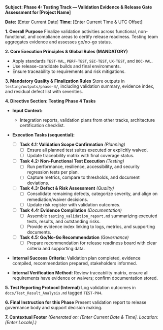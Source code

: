 **Subject: Phase 4: Testing Track — Validation Evidence & Release Gate Assessment for [Project Name]**

**Date:** [Enter Current Date]
**Time:** [Enter Current Time & UTC Offset]

**1. Overall Purpose**
Finalize validation activities across functional, non-functional, and compliance areas to certify release readiness. Testing team aggregates evidence and assesses go/no-go status.

**2. Core Execution Principles & Global Rules (MANDATORY)**
* Apply standards `TEST-VAL`, `PERF-TEST`, `SEC-TEST`, `UX-TEST`, and `DOC-VAL`.
* Use release-candidate builds and final environments.
* Ensure traceability to requirements and risk mitigations.

**3. Mandatory Quality & Finalization Rules**
Store outputs in `testing/outputs/phase-4/`, including validation summary, evidence index, and residual defect list with severities.

**4. Directive Section: Testing Phase 4 Tasks**
* **Input Context:**
    * Integration reports, validation plans from other tracks, architecture certification checklist.

* **Execution Tasks (sequential):**
    - [ ] **Task 4.1: Validation Scope Confirmation** *(Planning)*
        - [ ] Ensure all planned test suites executed or explicitly waived.
        - [ ] Update traceability matrix with final coverage status.
    - [ ] **Task 4.2: Non-Functional Test Execution** *(Testing)*
        - [ ] Run performance, resilience, accessibility, and security regression tests per plan.
        - [ ] Capture metrics, compare to thresholds, and document deviations.
    - [ ] **Task 4.3: Defect & Risk Assessment** *(Quality)*
        - [ ] Consolidate remaining defects, categorize severity, and align on remediation/waiver decisions.
        - [ ] Update risk register with validation outcomes.
    - [ ] **Task 4.4: Evidence Compilation** *(Documentation)*
        - [ ] Assemble `testing_validation_report.md` summarizing executed tests, results, and outstanding risks.
        - [ ] Provide evidence index linking to logs, metrics, and supporting documents.
    - [ ] **Task 4.5: Go/No-Go Recommendation** *(Governance)*
        - [ ] Prepare recommendation for release readiness board with clear criteria and supporting data.

* **Internal Success Criteria:** Validation plan completed, evidence compiled, recommendation prepared, stakeholders informed.
* **Internal Verification Method:** Review traceability matrix, ensure all requirements have evidence or waivers; confirm documentation stored.

**5. Test Reporting Protocol (Internal)**
Log validation outcomes in `docs/Test_Result_Analysis.md` tagged `TEST-PH4`.

**6. Final Instruction for this Phase**
Present validation report to release governance body and support decision making.

**7. Contextual Footer**
*(Generated on: [Enter Current Date & Time]. Location: [Enter Locale].)*
